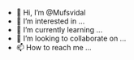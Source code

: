 - 👋 Hi, I’m @Mufsvidal
- 👀 I’m interested in ...
- 🌱 I’m currently learning ...
- 💞️ I’m looking to collaborate on ...
- 📫 How to reach me ...

<!---
Mufsvidal/Mufsvidal is a ✨ special ✨ repository because its `README.md` (this file) appears on your GitHub profile.
You can click the Preview link to take a look at your changes.
--->
